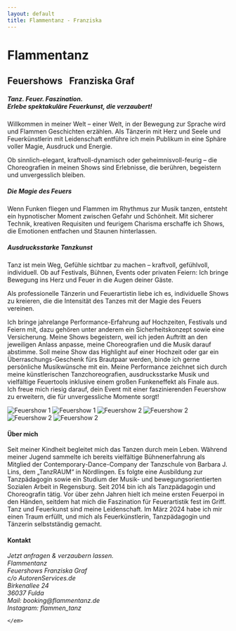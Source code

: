 ```yaml
---
layout: default
title: Flammentanz - Franziska
---
```


<div class="first-slide one-box">
    <h1 class="title">Flammentanz</h1>
    <h2 class="name"><span style="margin-right: 0.5em">Feuershows</span> Franziska Graf</h2>
</div>
<div class="second-slide one-box">
    <div class="text-box">
        <h5>Tanz. Feuer. Faszination.<br/>Erlebe spektakuläre Feuerkunst, die verzaubert!</h5>
        <p>
            Willkommen in meiner Welt – einer Welt, in der Bewegung zur Sprache wird und Flammen Geschichten erzählen. Als Tänzerin mit Herz und Seele und Feuerkünstlerin mit Leidenschaft entführe ich mein Publikum in eine Sphäre voller Magie, Ausdruck und Energie.
     </p>
        <p>
            Ob sinnlich-elegant, kraftvoll-dynamisch oder geheimnisvoll-feurig – die Choreografien in meinen Shows sind Erlebnisse, die berühren, begeistern und unvergesslich bleiben.
   </p>
            <h5>Die Magie des Feuers</h5>
             <p>
  Wenn Funken fliegen und Flammen im Rhythmus zur Musik tanzen, entsteht ein hypnotischer Moment zwischen Gefahr und Schönheit. Mit sicherer Technik, kreativen Requisiten und feurigem Charisma erschaffe ich Shows, die Emotionen entfachen und Staunen hinterlassen.
  </p><h5>Ausdrucksstarke Tanzkunst</h5>
        <p>
 Tanz ist mein Weg, Gefühle sichtbar zu machen – kraftvoll, gefühlvoll, individuell. Ob auf Festivals, Bühnen, Events oder privaten Feiern: Ich bringe Bewegung ins Herz und Feuer in die Augen deiner Gäste.
  </p>
         <p>Als professionelle Tänzerin und Feuerartistin liebe ich es, individuelle Shows zu kreieren, die die Intensität des Tanzes mit der Magie des Feuers vereinen.
  </p>
     <p>Ich bringe jahrelange Performance-Erfahrung auf Hochzeiten, Festivals und Feiern mit, dazu gehören unter anderem ein Sicherheitskonzept sowie eine Versicherung. Meine Shows begeistern, weil ich jeden Auftritt an den jeweiligen Anlass anpasse, meine Choreografien und die Musik darauf abstimme. Soll meine Show das Highlight auf einer Hochzeit oder gar ein Überraschungs-Geschenk fürs Brautpaar werden, binde ich gerne persönliche Musikwünsche mit ein.
Meine Performance zeichnet sich durch meine künstlerischen Tanzchoreografien, ausdrucksstarke Musik und vielfältige Feuertools inklusive einem großen Funkeneffekt als Finale aus.
Ich freue mich riesig darauf, dein Event mit einer faszinierenden Feuershow zu erweitern, die für unvergessliche Momente sorgt!
  </p>
    </div>
    <div class="images">
        <img src="images/DSC02673_edited.jpg" loading="lazy" alt="Feuershow 1"/>
        <img src="images/2G4A0024_edited.jpg" loading="lazy" alt="Feuershow 1"/>
        <img src="images/Copy of DSC00632_edited.jpg"lazy" alt="Feuershow 2"/>
        <img src="images/2G4A9126_edited.jpg" loading="lazy" alt="Feuershow 2"/>
         <img src="images/DSC02722_edited.jpg" loading="lazy" alt="Feuershow 2"/>
         <img src="images/2G4A0707_edited.jpg" loading="lazy" alt="Feuershow 2"/>
    </div>
</div>
 
<div class="second-slide one-box">
    <div class="text-box">
        <h4>Über mich</h4>
        <p class="text">Seit meiner Kindheit begleitet mich das Tanzen durch mein Leben. Während meiner Jugend sammelte ich bereits vielfältige Bühnenerfahrung als Mitglied der Contemporary-Dance-Company der Tanzschule von Barbara J. Lins, dem „TanzRAUM“ in Nördlingen. Es folgte eine Ausbildung zur Tanzpädagogin sowie ein Studium der Musik- und bewegungsorientierten Sozialen Arbeit in Regensburg. Seit 2014 bin ich als Tanzpädagogin und Choreografin tätig. Vor über zehn Jahren hielt ich meine ersten Feuerpoi in den Händen, seitdem hat mich die Faszination für Feuerartistik fest im Griff. Tanz und Feuerkunst sind meine Leidenschaft. Im März 2024 habe ich mir einen Traum erfüllt, und mich als Feuerkünstlerin, Tanzpädagogin und Tänzerin selbstständig gemacht.
        </p>
    </div>
    </div>
    </div>

<div class="third-slide">
    <h4>Kontakt</h4>
    <em>
        Jetzt anfragen & verzaubern lassen.<br/>
        Flammentanz<br/>
        Feuershows Franziska Graf<br/>
c/o AutorenServices.de<br/>
Birkenallee 24<br/>
36037 Fulda <br/>
Mail: booking@flammentanz.de <br/>
Instagram: flammen_tanz<br/>

    </em>
</div>

